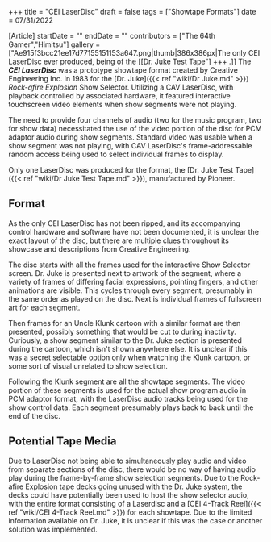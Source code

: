 +++
title = "CEI LaserDisc"
draft = false
tags = ["Showtape Formats"]
date = 07/31/2022

[Article]
startDate = ""
endDate = ""
contributors = ["The 64th Gamer","Himitsu"]
gallery = ["Ae915f3bcc21ee17d77155151153a647.png|thumb|386x386px|The only CEI LaserDisc ever produced, being of the [[Dr. Juke Test Tape"]
+++
.]]
The <b><i>CEI LaserDisc</b></i> was a prototype showtape format created by Creative Engineering Inc. in 1983 for the [Dr. Juke]({{< ref "wiki/Dr Juke.md" >}}) <i>Rock-afire Explosion</i> Show Selector. Utilizing a CAV LaserDisc, with playback controlled by associated hardware, it featured interactive touchscreen video elements when show segments were not playing.

The need to provide four channels of audio (two for the music program, two for show data) necessitated the use of the video portion of the disc for PCM adaptor audio during show segments. Standard video was usable when a show segment was not playing, with CAV LaserDisc's frame-addressable random access being used to select individual frames to display.

Only one LaserDisc was produced for the format, the [Dr. Juke Test Tape]({{< ref "wiki/Dr Juke Test Tape.md" >}}), manufactured by Pioneer.

<h2> Format </h2>
As the only CEI LaserDisc has not been ripped, and its accompanying control hardware and software have not been documented, it is unclear the exact layout of the disc, but there are multiple clues throughout its showcase and descriptions from Creative Engineering.

The disc starts with all the frames used for the interactive Show Selector screen. Dr. Juke is presented next to artwork of the segment, where a variety of frames of differing facial expressions, pointing fingers, and other animations are visible. This cycles through every segment, presumably in the same order as played on the disc. Next is individual frames of fullscreen art for each segment.

Then frames for an Uncle Klunk cartoon with a similar format are then presented, possibly something that would be cut to during inactivity. Curiously, a show segment similar to the Dr. Juke section is presented during the cartoon, which isn't shown anywhere else. It is unclear if this was a secret selectable option only when watching the Klunk cartoon, or some sort of visual unrelated to show selection.

Following the Klunk segment are all the showtape segments. The video portion of these segments is used for the actual show program audio in PCM adaptor format, with the LaserDisc audio tracks being used for the show control data. Each segment presumably plays back to back until the end of the disc.

<h2> Potential Tape Media </h2>
Due to LaserDisc not being able to simultaneously play audio and video from separate sections of the disc, there would be no way of having audio play during the frame-by-frame show selection segments. Due to the Rock-afire Explosion tape decks going unused with the Dr. Juke system, the decks could have potentially been used to host the show selector audio, with the entire format consisting of a Laserdisc and a [CEI 4-Track Reel]({{< ref "wiki/CEI 4-Track Reel.md" >}}) for each showtape. Due to the limited information available on Dr. Juke, it is unclear if this was the case or another solution was implemented.